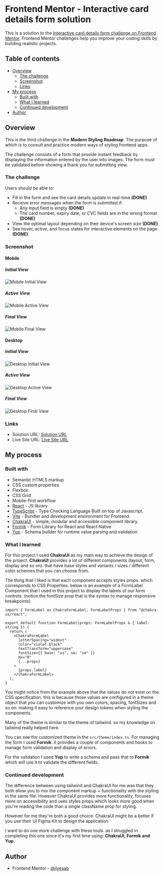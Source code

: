 # Frontend Mentor - Interactive card details form solution

This is a solution to the [Interactive card details form challenge on Frontend Mentor](https://www.frontendmentor.io/challenges/interactive-card-details-form-XpS8cKZDWw). Frontend Mentor challenges help you improve your coding skills by building realistic projects.

## Table of contents

- [Overview](#overview)
  - [The challenge](#the-challenge)
  - [Screenshot](#screenshot)
  - [Links](#links)
- [My process](#my-process)
  - [Built with](#built-with)
  - [What I learned](#what-i-learned)
  - [Continued development](#continued-development)
- [Author](#author)

## Overview

This is the third challenge in the **Modern Styling Roadmap**. The purpose of which is to consult and practice modern ways of styling frontend apps.

The challenge consists of a form that provide instant feedback by displaying the information entered by the user into images. The form must be validated before showing a thank you for submitting view.

### The challenge

Users should be able to:

- Fill in the form and see the card details update in real-time **(DONE)**
- Receive error messages when the form is submitted if:
  - Any input field is empty **(DONE)**
  - The card number, expiry date, or CVC fields are in the wrong format **(DONE)**
- View the optimal layout depending on their device's screen size **(DONE)**
- See hover, active, and focus states for interactive elements on the page **(DONE)**

### Screenshot

#### Mobile

##### Initial View

![Mobile Initial View](./screenshots/screenshot_mobile_initial.png)

##### Active View

![Mobile Active View](./screenshots/screenshot_mobile_active.png)

##### Final View

![Mobile Final View](./screenshots/screenshot_mobile_final.png)

#### Desktop

##### Initial View

![Desktop Initial View](./screenshots/screenshot_desktop_initial.png)

##### Active View

![Desktop Active View](./screenshots/screenshot_desktop_active.png)

##### Final View

![Desktop Final View](./screenshots/screenshot_desktop_final.png)

### Links

- Solution URL: [Solution URL](https://www.frontendmentor.io/solutions/interactive-card-details-form-zLucCdAN8E)
- Live Site URL: [Live Site URL](https://frontendmentor-ilyesab.github.io/interactive-card-details-form/)

## My process

### Built with

- Semantic HTML5 markup
- CSS custom properties
- Flexbox
- CSS Grid
- Mobile-first workflow
- [React](https://reactjs.org/) - JS library
- [TypeScript](https://www.typescriptlang.org/) - Type Checking Language Built on top of Javascript.
- [Vite](https://vitejs.dev/) - Bundler and development environment for Frontend.
- [ChakraUI](https://v2.chakra-ui.com/) - simple, modular and accessible component library.
- [Formik](https://formik.org/) - Form Library for React and React Native
- [Yup](https://www.npmjs.com/package/yup) - Schema builder for runtime value parsing and validation

### What I learned

For this project I used **ChakraUI** as my main way to achieve the design of the project. **ChakraUI** provides a lot of different components (layout, form, display and so on). that have base styles and variants / sizes / different color schemes that you can choose from.

The thing that I liked is that each component accepts styles props. which corresponds to CSS Properties. below is an example of a FormLabel Component that I used in this project to display the labels of our form controls. (notice the fontSize prop that is the syntax to manage responsive breakpoints)

```tsx
import { FormLabel as ChakraFormLabel, FormLabelProps } from "@chakra-ui/react";

export default function FormLabel(props: FormLabelProps & { label: string }) {
  return (
    <ChakraFormLabel
      letterSpacing="widest"
      color="violet.black"
      textTransform="uppercase"
      fontSize={{ base: "xs", sm: "sm" }}
      mx="0"
      {...props}
    >
      {props.label}
    </ChakraFormLabel>
  );
}
```

You might notice from the example above that the values do not exist on the CSS specification. this is because those values are configured in a theme object that you can customize with you own colors, spacing, fontSizes and so on. making it easy to reference your design tokens when styling the components.

Many of the theme is similar to the theme of tailwind. so my knowledge on tailwind really helped here.

You can see the customized theme in the `src/theme/index.ts`. For managing the form I used **Formik**. it provides a couple of components and hooks to manage form validation and display of errors.

For the validation I used **Yup** to write a schema and pass that to **Formik** which will use it to validate the different fields.

### Continued development

The difference between using tailwind and ChakraUI for me was that they both allow you to mix the component markup + functionality with the styling in the same file. However ChakraUI provides more functionality, focuses more on accessibility and uses styles props which looks more good when you're reading the code than a single className prop for styling.

However for me they're both a good choice. ChakraUI might be a better if you use their UI Figma Kit to design the application.

I want to do one more challenge with these tools. as I struggled in completing this one since it's my first time using: **ChakraUI, Formik and Yup**.

## Author

- Frontend Mentor - [@ilyesab](https://www.frontendmentor.io/profile/ilyesab)

